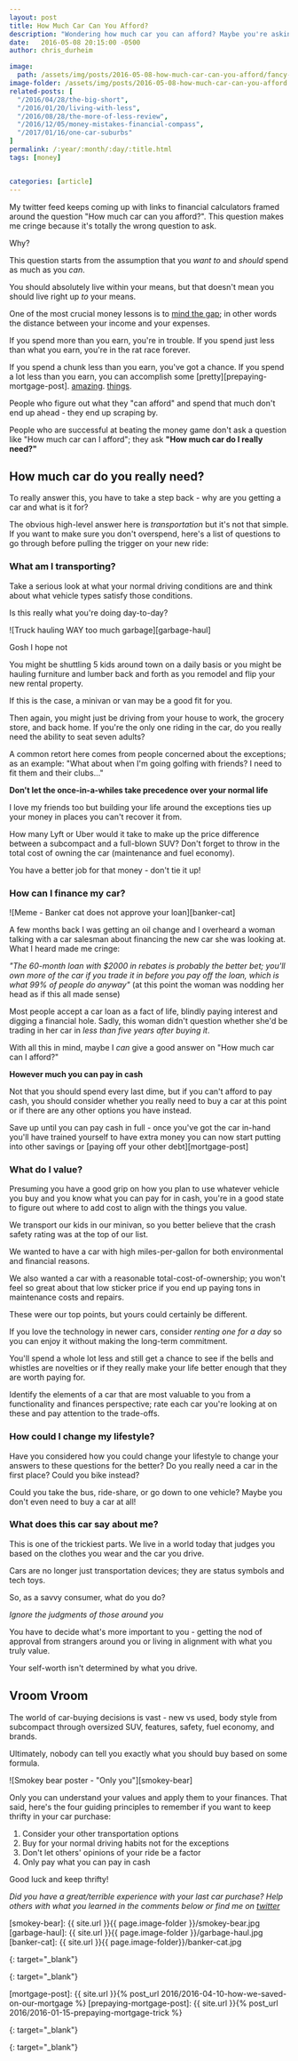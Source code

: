 ```yaml
---
layout: post
title: How Much Car Can You Afford?
description: "Wondering how much car you can afford? Maybe you're asking the wrong question"
date:   2016-05-08 20:15:00 -0500
author: chris_durheim

image:
  path: /assets/img/posts/2016-05-08-how-much-car-can-you-afford/fancy-car.jpg
image-folder: /assets/img/posts/2016-05-08-how-much-car-can-you-afford
related-posts: [
  "/2016/04/28/the-big-short",
  "/2016/01/20/living-with-less",
  "/2016/08/28/the-more-of-less-review",
  "/2016/12/05/money-mistakes-financial-compass",
  "/2017/01/16/one-car-suburbs"
]
permalink: /:year/:month/:day/:title.html
tags: [money]


categories: [article]
---
```


My twitter feed keeps coming up with links to financial calculators framed around the question "How much car can you afford?". This question makes me cringe because it's totally the wrong question to ask.

Why?

This question starts from the assumption that you _want to_ and _should_ spend as much as you _can_.

You should absolutely live within your means, but that doesn't mean you should live right up _to_ your means.

One of the most crucial money lessons is to [mind the gap][mind-the-gap]; in other words the distance between your income and your expenses.

If you spend more than you earn, you're in trouble. If you spend just less than what you earn, you're in the rat race forever.

If you spend a chunk less than you earn, you've got a chance. If you spend a lot less than you earn, you can accomplish some [pretty][prepaying-mortgage-post]. [amazing][blonde-on-a-budget].  [things][frugalwoods].

People who figure out what they "can afford" and spend that much don't end up ahead - they end up scraping by.

People who are successful at beating the money game don't ask a question like "How much car can I afford"; they ask __"How much car do I really need?"__

## How much car do you really need? #

To really answer this, you have to take a step back - why are you getting a car and what is it for?

The obvious high-level answer here is _transportation_ but it's not that simple. If you want to make sure you don't overspend, here's a list of questions to go through before pulling the trigger on your new ride:

### What am I transporting? ##

Take a serious look at what your normal driving conditions are and think about what vehicle types satisfy those conditions.

Is this really what you're doing day-to-day?

![Truck hauling WAY too much garbage][garbage-haul]

<div class="caption">Gosh I hope not</div>

You might be shuttling 5 kids around town on a daily basis or you might be hauling furniture and lumber back and forth as you remodel and flip your new rental property.

If this is the case, a minivan or van may be a good fit for you.

Then again, you might just be driving from your house to work, the grocery store, and back home. If you're the only one riding in the car, do you really need the ability to seat seven adults?

A common retort here comes from people concerned about the exceptions; as an example: "What about when I'm going golfing with friends? I need to fit them and their clubs..."

__Don't let the once-in-a-whiles take precedence over your normal life__

I love my friends too but building your life around the exceptions ties up your money in places you can't recover it from.

How many Lyft or Uber would it take to make up the price difference between a subcompact and a full-blown SUV? Don't forget to throw in the total cost of owning the car (maintenance and fuel economy).

You have a better job for that money - don't tie it up!

### How can I finance my car? ##

![Meme - Banker cat does not approve your loan][banker-cat]

A few months back I was getting an oil change and I overheard a woman talking with a car salesman about financing the new car she was looking at.  What I heard made me cringe:

_"The 60-month loan with $2000 in rebates is probably the better bet; you'll own more of the car if you trade it in before you pay off the loan, which is what 99% of people do anyway"_ (at this point the woman was nodding her head as if this all made sense)

Most people accept a car loan as a fact of life, blindly paying interest and digging a financial hole. Sadly, this woman didn't question whether she'd be trading in her car in _less than five years after buying it_.

With all this in mind, maybe I _can_ give a good answer on "How much car can I afford?"

__However much you can pay in cash__

Not that you should spend every last dime, but if you can't afford to pay cash, you should consider whether you really need to buy a car at this point or if there are any other options you have instead.

Save up until you can pay cash in full - once you've got the car in-hand you'll have trained yourself to have extra money you can now start putting into other savings or [paying off your other debt][mortgage-post]

### What do I value? ##

Presuming you have a good grip on how you plan to use whatever vehicle you buy and you know what you can pay for in cash, you're in a good state to figure out where to add cost to align with the things you value.

We transport our kids in our minivan, so you better believe that the crash safety rating was at the top of our list.

We wanted to have a car with high miles-per-gallon for both environmental and financial reasons.

We also wanted a car with a reasonable total-cost-of-ownership; you won't feel so great about that low sticker price if you end up paying tons in maintenance costs and repairs.

These were our top points, but yours could certainly be different.

If you love the technology in newer cars, consider _renting one for a day_ so you can enjoy it without making the long-term commitment.

You'll spend a whole lot less and still get a chance to see if the bells and whistles are novelties or if they really make your life better enough that they are worth paying for.

Identify the elements of a car that are most valuable to you from a functionality and finances perspective; rate each car you're looking at on these and pay attention to the trade-offs.

### How could I change my lifestyle? ##

Have you considered how you could change your lifestyle to change your answers to these questions for the better? Do you really need a car in the first place? Could you bike instead?

Could you take the bus, ride-share, or go down to one vehicle? Maybe you don't even need to buy a car at all!

### What does this car say about me? ##

This is one of the trickiest parts. We live in a world today that judges you based on the clothes you wear and the car you drive.

Cars are no longer just transportation devices; they are status symbols and tech toys.

So, as a savvy consumer, what do you do?

_Ignore the judgments of those around you_

You have to decide what's more important to you - getting the nod of approval from strangers around you or living in alignment with what you truly value.

Your self-worth isn't determined by what you drive.

## Vroom Vroom #

The world of car-buying decisions is vast - new vs used, body style from subcompact through oversized SUV, features, safety, fuel economy, and brands.

Ultimately, nobody can tell you exactly what you should buy based on some formula.

![Smokey bear poster - "Only you"][smokey-bear]

Only you can understand your values and apply them to your finances. That said, here's the four guiding principles to remember if you want to keep thrifty in your car purchase:

1. Consider your other transportation options
2. Buy for your normal driving habits not for the exceptions
3. Don't let others' opinions of your ride be a factor
4. Only pay what you can pay in cash

Good luck and keep thrifty!

_Did you have a great/terrible experience with your last car purchase? Help others with what you learned in the comments below or find me on [twitter][twitter-link]_

[smokey-bear]: {{ site.url }}{{ page.image-folder }}/smokey-bear.jpg
[garbage-haul]: {{ site.url }}{{ page.image-folder }}/garbage-haul.jpg
[banker-cat]: {{ site.url }}{{ page.image-folder}}/banker-cat.jpg

[twitter-link]: http://www.twitter.com/keepthrifty
{: target="_blank"}

[mind-the-gap]: http://affordanything.com/2014/06/02/the-most-crucial-money-lesson-in-three-words-mind-the-gap/
{: target="_blank"}

[mortgage-post]: {{ site.url }}{% post_url 2016/2016-04-10-how-we-saved-on-our-mortgage %}
[prepaying-mortgage-post]: {{ site.url }}{% post_url 2016/2016-01-15-prepaying-mortgage-trick %}

[blonde-on-a-budget]: http://blondeonabudget.ca/2013/05/27/how-i-paid-off-30000-of-debt-in-two-years/
{: target="_blank"}

[frugalwoods]: http://www.frugalwoods.com/2016/04/06/that-time-we-bought-a-homestead/
{: target="_blank"}
